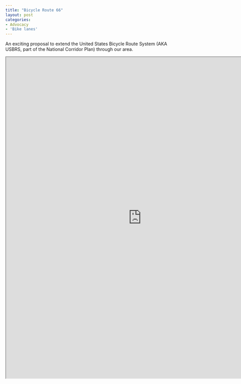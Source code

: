 ```yaml
---
title: "Bicycle Route 66"
layout: post
categories:
- Advocacy
- 'Bike lanes'
---
```


An exciting proposal to extend the United States Bicycle Route System (AKA USBRS, part of the National Corridor Plan) through our area.

<iframe class="scribd_iframe_embed" data-aspect-ratio="0.7729220222793488" height="1000" id="250122277" loading="lazy" scrolling="no" src="https://www.scribd.com/embeds/250122277/content" title="20131003 Bicycle Route 66" width="840"></iframe><script type="text/javascript">          (function() { var scribd = document.createElement("script"); scribd.type = "text/javascript"; scribd.async = true; scribd.src = "https://www.scribd.com/javascripts/embed_code/inject.js"; var s = document.getElementsByTagName("script")[0]; s.parentNode.insertBefore(scribd, s); })()        </script>